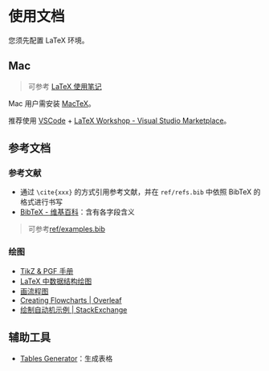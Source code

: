 # 使用文档

您须先配置 LaTeX 环境。

## Mac

> 可参考 [LaTeX 使用笔记](https://www.yuque.com/yunyoujun/notes/latex-use-note)

Mac 用户需安装 [MacTeX](https://www.tug.org/mactex/mactex-download.html)。

推荐使用 [VSCode](https://code.visualstudio.com/) + [LaTeX Workshop - Visual Studio Marketplace](https://marketplace.visualstudio.com/items?itemName=James-Yu.latex-workshop)。

## 参考文档

### 参考文献

- 通过 `\cite{xxx}` 的方式引用参考文献，并在 `ref/refs.bib` 中依照 BibTeX 的格式进行书写
- [BibTeX - 维基百科](https://zh.wikipedia.org/wiki/BibTeX)：含有各字段含义

> 可参考[ref/examples.bib](../ref/examples.bib)

### 绘图

- [TikZ & PGF 手册](http://static.latexstudio.net/article/2019/0621/ManualNotes-0620.pdf)
- [LaTeX 中数据结构绘图](https://atc1.aut.uah.es/~david/notes/2017/03/datastructures-in-tikz/)
- [画流程图](https://zhuanlan.zhihu.com/p/82435856)
- [Creating Flowcharts | Overleaf](<https://www.overleaf.com/learn/latex/LaTeX_Graphics_using_TikZ%3A_A_Tutorial_for_Beginners_(Part_3)%E2%80%94Creating_Flowcharts>)
- [绘制自动机示例 | StackExchange](https://tex.stackexchange.com/questions/63713/how-to-draw-double-circle-node-in-tikz)

## 辅助工具

- [Tables Generator](https://www.tablesgenerator.com/)：生成表格

